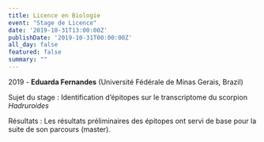```yaml
---
title: Licence en Biologie
event: "Stage de Licence"
date: '2019-10-31T13:00:00Z'
publishDate: '2019-10-31T00:00:00Z'
all_day: false
featured: false
summary: "" 
---
```


2019 - **Eduarda Fernandes** (Université Fédérale de Minas Gerais, Brazil)

Sujet du stage : Identification d’épitopes sur le transcriptome du scorpion *Hadruroides*

Résultats : Les résultats préliminaires des épitopes ont servi de base pour la suite de son parcours (master).
